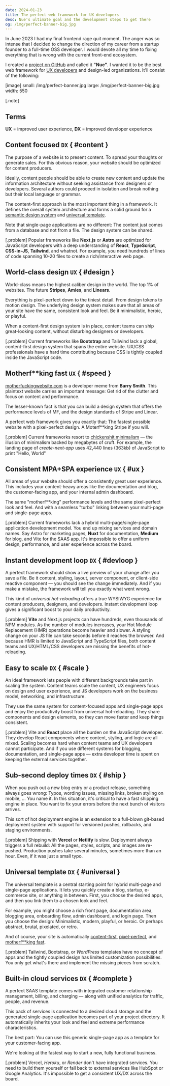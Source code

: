 ```yaml
---
date: 2024-01-23
title: The perfect web framework for UX developers
desc: Nue's ultimate goal and the development steps to get there
og: /img/perfect-banner-big.jpg
---
```



In June 2023 I had my final frontend rage quit moment. The anger was so intense that I decided to change the direction of my career from a startup founder to a full-time OSS developer. I would devote all my time to fixing everything that is wrong with the current front-end ecosystem.

I created a [project on GitHub](//github.com/nuejs/nue) and called it **"Nue"**. I wanted it to be the best web framework for [UX developers](//css-tricks.com/the-great-divide/) and design-led organizations. It'll consist of the following:


[image]
  small: /img/perfect-banner.jpg
  large: /img/perfect-banner-big.jpg
  width: 550


[.note]
  ## Terms
  **UX** = improved user experience, **DX** = improved developer experience


## Content focused `DX` { #content }
The purpose of a website is to present content. To spread your thoughts or generate sales. For this obvious reason, your website should be optimized for content producers.

Ideally, content people should be able to create new content and update the information architecture without seeking assistance from designers or developers. Several authors could proceed in isolation and break nothing but their local language or grammar.

The content-first approach is the most important thing in a framework. It defines the overall system architecture and forms a solid ground for a [semantic design system](#cascade) and [universal template](#template).

Note that single-page applications are no different: The content just comes from a database and not from a file. The design system can be shared.


[.problem]
  Popular frameworks like **Next.js** or **Astro** are optimized for JavaScript developers with a deep understanding of **React**, **TypeScript**, **CSS-in-JS**, **Tailwind**, and whatnot. For example, you need hundreds of lines of code spanning 10-20 files to create a rich/interactive web page.


## World-class design `UX` { #design }
World-class means the highest caliber design in the world. The top 1% of websites. The future **Stripes**, **Amies**, and **Linears**.

Everything is pixel-perfect down to the tiniest detail. From design tokens to motion design. The underlying design system makes sure that all areas of your site have the same, consistent look and feel. Be it minimalistic, heroic, or playful.

When a content-first design system is in place, content teams can ship great-looking content, without disturbing designers or developers.

[.problem]
  Current frameworks like **Bootstrap** and Tailwind lack a global, content-first design system that spans the entire website. UX/CSS professionals have a hard time contributing because CSS is tightly coupled inside the JavaScript code.


## Motherf**king fast `UX` { #speed }
[motherfuckingwebsite.com](//motherfuckingwebsite.com/) is a developer meme from **Barry Smith**. This plaintext website carries an important message: Get rid of the clutter and focus on content and performance.

The lesser-known fact is that you can build a design system that offers the performance levels of MF, and the design standards of Stripe and Linear.

A perfect web framework gives you exactly that: The fastest possible website with a pixel-perfect design. A Moterf**king Stripe if you will.

[.problem]
  Current frameworks resort to [chickenshit minimalism][chicken] — the illusion of minimalism backed by megabytes of cruft. For example, the landing page of *create-next-app* uses 42,440 lines (363kb) of JavaScript to print "Hello, World"

  [chicken]: //idlewords.com/talks/website_obesity.htm#minimalism


## Consistent MPA+SPA experience `UX` { #ux }
All areas of your website should offer a consistently great user experience. This includes your content-heavy areas like the documentation and blog, the customer-facing app, and your internal admin dashboard.

The same "motherf**king" performance levels and the same pixel-perfect look and feel. And with a seamless "turbo" linking between your multi-page and single-page apps.

[.problem]
  Current frameworks lack a hybrid multi-page/single-page application development model. You end up mixing services and domain names. Say Astro for marketing pages, **Nuxt** for documentation, **Medium** for blog, and Vite for the SAAS app. It's impossible to offer a uniform design, performance, and user experience across the board.


## Instant development loop `DX` { #devloop }
A perfect framework should show a live preview of your change after you save a file. Be it content, styling, layout, server component, or client-side reactive component — you should see the change immediately. And if you make a mistake, the framework will tell you exactly what went wrong.

This kind of *universal hot-reloading* offers a true WYSIWYG experience for content producers, designers, and developers. Instant development loop gives a significant boost to your daily productivity.


[.problem]
  **Vite** and Next.js projects can have hundreds, even thousands of NPM modules. As the number of modules increases, your Hot Module Replacement (HMR) operations become heavier and slower. A styling change on your JS file can take seconds before it reaches the browser. And because HMR is limited to JavaScript and TypeScript files, both content teams and UX/HTML/CSS developers are missing the benefits of hot-reloading.


## Easy to scale `DX` { #scale }
An ideal framework lets people with different backgrounds take part in scaling the system. Content teams scale the content, UX engineers focus on design and user experience, and JS developers work on the business model, networking, and infrastructure.

They use the same system for content-focused apps and single-page apps and enjoy the productivity boost from universal hot-reloading. They share components and design elements, so they can move faster and keep things consistent.

[.problem]
  Vite and **React** place all the burden on the JavaScript developer. They develop React components where content, styling, and logic are all mixed. Scaling becomes hard when content teams and UX developers cannot participate. And if you use different systems for blogging, documentation, and single-page apps — extra developer time is spent on keeping the external services together.


## Sub-second deploy times `DX` { #ship }
When you push out a new blog entry or a product release, something always goes wrong: Typos, wording issues, missing links, broken styling on mobile, ... You name it. In this situation, it's critical to have a fast shipping engine in place. You want to fix your errors before the next bunch of visitors arrives.

This sort of hot deployment engine is an extension to a full-blown git-based deployment system with support for versioned pushes, rollbacks, and staging environments.

[.problem]
  Shipping with **Vercel** or **Netlify** is slow. Deployment always triggers a full rebuild: All the pages, styles, scripts, and images are re-pushed. Production pushes take several minutes, sometimes more than an hour. Even, if it was just a small typo.


## Universal template `DX` { #universal }
The universal template is a central starting point for hybrid multi-page and single-page applications. It lets you quickly create a blog, startup, e-commerce site, or anything in between. First, you choose the desired apps, and then you link them to a chosen look and feel.

For example, you might choose a rich front page, documentation area, blogging area, onboarding flow, admin dashboard, and login page. Then you choose the design: Minimalistic, modern, playful, or heroic. Or perhaps abstract, brutal, pixelated, or retro.

And of course, your site is automatically [content-first](#), [pixel-perfect](#), and [motherf**king fast](#).

[.problem]
  Tailwind, Bootstrap, or *WordPress* templates have no concept of apps and the tightly coupled design has limited customization possibilities. You only get what's there and implement the missing pieces from scratch.


## Built-in cloud services `DX` { #complete }
A perfect SAAS template comes with integrated customer relationship management, billing, and charging — along with unified analytics for traffic, people, and revenue.

This pack of services is connected to a desired cloud storage and the generated single-page application becomes part of your project directory. It automatically inherits your look and feel and extreme performance characteristics.

The best part: You can use this generic single-page app as a template for your customer-facing app.

We're looking at the fastest way to start a new, fully functional business.

[.problem]
  Vercel, *Heroku*, or *Render* don't have integrated services. You need to build them yourself or fall back to external services like HubSpot or Google Analytics. It's impossible to get a consistent UX/DX across the board.
